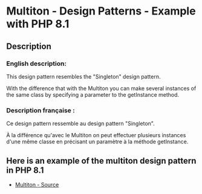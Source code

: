 # Multiton - Design Patterns - Example with PHP 8.1


## Description

### English description:

This design pattern resembles the "Singleton" design pattern.

With the difference that with the Multiton you can make several instances of the same class by specifying a parameter to the getInstance method.

### Description française :

Ce design pattern ressemble au design pattern "Singleton".

À la différence qu'avec le Multiton on peut effectuer plusieurs instances d'une même classe en précisant un paramètre à la méthode getInstance.


## Here is an example of the multiton design pattern in PHP 8.1

* [Multiton - Source](https://github.com/s-damian/design-patterns-php/blob/master/src/multiton/index.php)

